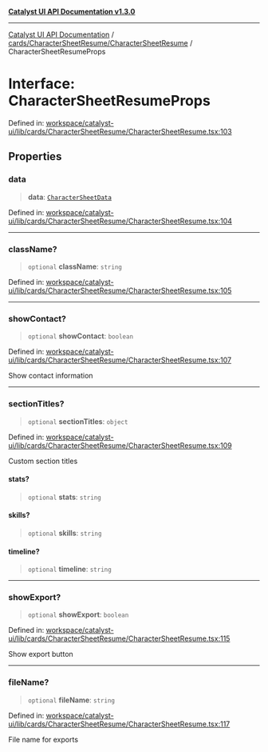 [**Catalyst UI API Documentation v1.3.0**](../../../../README.md)

---

[Catalyst UI API Documentation](../../../../README.md) / [cards/CharacterSheetResume/CharacterSheetResume](../README.md) / CharacterSheetResumeProps

# Interface: CharacterSheetResumeProps

Defined in: [workspace/catalyst-ui/lib/cards/CharacterSheetResume/CharacterSheetResume.tsx:103](https://github.com/TheBranchDriftCatalyst/catalyst-ui/blob/main/lib/cards/CharacterSheetResume/CharacterSheetResume.tsx#L103)

## Properties

### data

> **data**: [`CharacterSheetData`](CharacterSheetData.md)

Defined in: [workspace/catalyst-ui/lib/cards/CharacterSheetResume/CharacterSheetResume.tsx:104](https://github.com/TheBranchDriftCatalyst/catalyst-ui/blob/main/lib/cards/CharacterSheetResume/CharacterSheetResume.tsx#L104)

---

### className?

> `optional` **className**: `string`

Defined in: [workspace/catalyst-ui/lib/cards/CharacterSheetResume/CharacterSheetResume.tsx:105](https://github.com/TheBranchDriftCatalyst/catalyst-ui/blob/main/lib/cards/CharacterSheetResume/CharacterSheetResume.tsx#L105)

---

### showContact?

> `optional` **showContact**: `boolean`

Defined in: [workspace/catalyst-ui/lib/cards/CharacterSheetResume/CharacterSheetResume.tsx:107](https://github.com/TheBranchDriftCatalyst/catalyst-ui/blob/main/lib/cards/CharacterSheetResume/CharacterSheetResume.tsx#L107)

Show contact information

---

### sectionTitles?

> `optional` **sectionTitles**: `object`

Defined in: [workspace/catalyst-ui/lib/cards/CharacterSheetResume/CharacterSheetResume.tsx:109](https://github.com/TheBranchDriftCatalyst/catalyst-ui/blob/main/lib/cards/CharacterSheetResume/CharacterSheetResume.tsx#L109)

Custom section titles

#### stats?

> `optional` **stats**: `string`

#### skills?

> `optional` **skills**: `string`

#### timeline?

> `optional` **timeline**: `string`

---

### showExport?

> `optional` **showExport**: `boolean`

Defined in: [workspace/catalyst-ui/lib/cards/CharacterSheetResume/CharacterSheetResume.tsx:115](https://github.com/TheBranchDriftCatalyst/catalyst-ui/blob/main/lib/cards/CharacterSheetResume/CharacterSheetResume.tsx#L115)

Show export button

---

### fileName?

> `optional` **fileName**: `string`

Defined in: [workspace/catalyst-ui/lib/cards/CharacterSheetResume/CharacterSheetResume.tsx:117](https://github.com/TheBranchDriftCatalyst/catalyst-ui/blob/main/lib/cards/CharacterSheetResume/CharacterSheetResume.tsx#L117)

File name for exports
